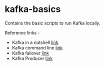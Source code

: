 # kafka-basics
Contains the basic scripts to run Kafka locally.

Reference links - 
* Kafka in a nutshell [link](https://sookocheff.com/post/kafka/kafka-in-a-nutshell/)
* Kafka command line [link](http://cloudurable.com/blog/kafka-tutorial-kafka-from-command-line/index.html)
* Kafka failover [link](http://cloudurable.com/blog/kafka-tutorial-kafka-failover-kafka-cluster/index.html)
* Kafka Producer [link](http://cloudurable.com/blog/kafka-tutorial-kafka-producer-advanced-java-examples/index.html)
